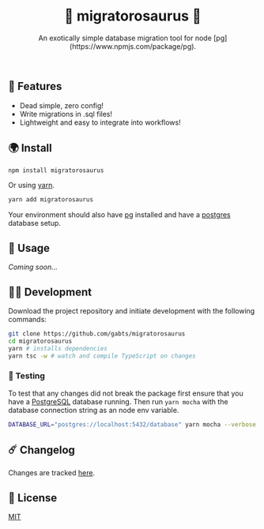 <h1 align="center">🦖 migratorosaurus 🦖</h1>
<p align="center">An exotically simple database migration tool for node [pg](https://www.npmjs.com/package/pg).</p>
<br />

## 🌋 Features

- Dead simple, zero config!
- Write migrations in .sql files!
- Lightweight and easy to integrate into workflows!

## 🌍 Install

```sh
npm install migratorosaurus
```

Or using [yarn](https://yarnpkg.com/).

```sh
yarn add migratorosaurus
```

Your environment should also have [pg](https://www.npmjs.com/package/pg) installed and have a [postgres](https://www.postgresql.org/) database setup.

## 🧬 Usage

_Coming soon..._

## 👩‍🔬 Development

Download the project repository and initiate development with the following commands:

```sh
git clone https://github.com/gabts/migratorosaurus
cd migratorosaurus
yarn # installs dependencies
yarn tsc -w # watch and compile TypeScript on changes
```

### 🦟 Testing

To test that any changes did not break the package first ensure that you have a [PostgreSQL](https://www.postgresql.org/) database running. Then run `yarn mocha` with the database connection string as an node env variable.

```sh
DATABASE_URL="postgres://localhost:5432/database" yarn mocha --verbose
```

## ☄️ Changelog

Changes are tracked [here](./CHANGELOG.md).

## 🐣 License

[MIT](./LICENSE)
